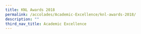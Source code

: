```yaml
---
title: KNL Awards 2018
permalink: /accolades/Academic-Excellence/knl-awards-2018/
description: ""
third_nav_title: Academic Excellence
---
```


